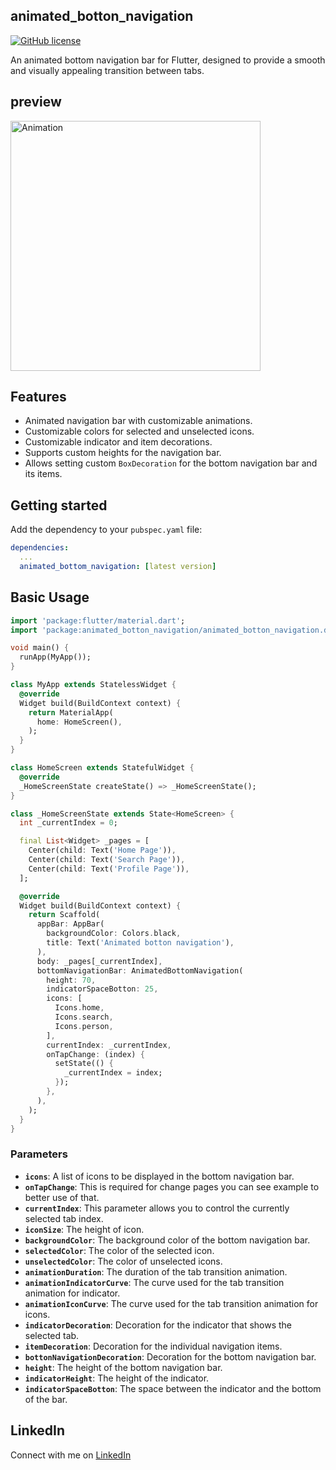 <!--
This README describes the package. If you publish this package to pub.dev,
this README's contents appear on the landing page for your package.

For information about how to write a good package README, see the guide for
[writing package pages](https://dart.dev/guides/libraries/writing-package-pages).

For general information about developing packages, see the Dart guide for
[creating packages](https://dart.dev/guides/libraries/create-library-packages)
and the Flutter guide for
[developing packages and plugins](https://flutter.dev/developing-packages).
-->

## animated_botton_navigation

[![GitHub license](https://img.shields.io/badge/license-MIT-lightgrey.svg)]()

An animated bottom navigation bar for Flutter, designed to provide a smooth and visually appealing transition between tabs.

## preview

<img src="https://raw.githubusercontent.com/AmirmahdiNourkazemi/animated_botton_navigation/master/3.gif" alt="Animation" width="400">



## Features

- Animated navigation bar with customizable animations.
- Customizable colors for selected and unselected icons.
- Customizable indicator and item decorations.
- Supports custom heights for the navigation bar.
- Allows setting custom `BoxDecoration` for the bottom navigation bar and its items.

## Getting started


Add the dependency to your `pubspec.yaml` file:

```yaml
dependencies:
  ...
  animated_bottom_navigation: [latest version]
```

## Basic Usage

```dart
import 'package:flutter/material.dart';
import 'package:animated_botton_navigation/animated_botton_navigation.dart'; 

void main() {
  runApp(MyApp());
}

class MyApp extends StatelessWidget {
  @override
  Widget build(BuildContext context) {
    return MaterialApp(
      home: HomeScreen(),
    );
  }
}

class HomeScreen extends StatefulWidget {
  @override
  _HomeScreenState createState() => _HomeScreenState();
}

class _HomeScreenState extends State<HomeScreen> {
  int _currentIndex = 0;

  final List<Widget> _pages = [
    Center(child: Text('Home Page')),
    Center(child: Text('Search Page')),
    Center(child: Text('Profile Page')),
  ];

  @override
  Widget build(BuildContext context) {
    return Scaffold(
      appBar: AppBar(
        backgroundColor: Colors.black,
        title: Text('Animated botton navigation'),
      ),
      body: _pages[_currentIndex],
      bottomNavigationBar: AnimatedBottomNavigation(
        height: 70,
        indicatorSpaceBotton: 25,
        icons: [
          Icons.home,
          Icons.search,
          Icons.person,
        ],
        currentIndex: _currentIndex,
        onTapChange: (index) {
          setState(() {
            _currentIndex = index;
          });
        },
      ),
    );
  }
}

```
### Parameters

- **`icons`**: A list of icons to be displayed in the bottom navigation bar.
- **`onTapChange`**: This is required for change pages you can see example to better use of that.
- **`currentIndex`**: This parameter allows you to control the currently selected tab index.
- **`iconSize`**: The height of icon.
- **`backgroundColor`**: The background color of the bottom navigation bar.
- **`selectedColor`**: The color of the selected icon.
- **`unselectedColor`**: The color of unselected icons.
- **`animationDuration`**: The duration of the tab transition animation.
- **`animationIndicatorCurve`**: The curve used for the tab transition animation for indicator.
- **`animationIconCurve`**: The curve used for the tab transition animation for icons.
- **`indicatorDecoration`**: Decoration for the indicator that shows the selected tab.
- **`itemDecoration`**: Decoration for the individual navigation items.
- **`bottonNavigationDecoration`**: Decoration for the bottom navigation bar.
- **`height`**: The height of the bottom navigation bar.
- **`indicatorHeight`**: The height of the indicator.
- **`indicatorSpaceBotton`**: The space between the indicator and the bottom of the bar.


## LinkedIn
Connect with me on [LinkedIn](https://www.linkedin.com/in/amirmahdi-nourkazemi-04613023a/)
